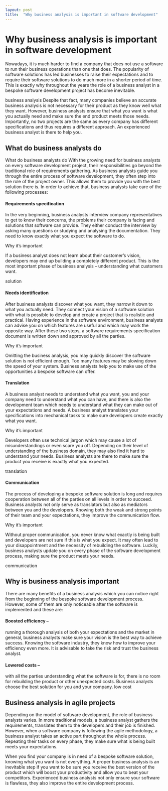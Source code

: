 ```yaml
---
layout: post
title:  "Why business analysis is important in software development"
---
```

# Why business analysis is important in software development
Nowadays, it is much harder to find a company that does not use a software to run their business operations than one that does. The popularity of software solutions has led businesses to raise their expectations and to require their software solutions to do much more in a shorter period of time. This is exactly why throughout the years the role of a business analyst in a bespoke software development project has become inevitable.

business analysis
Despite that fact, many companies believe an accurate business analysis is not necessary for their product as they know well what they want. However, business analysts ensure that what you want is what you actually need and make sure the end product meets those needs. Importantly, no two projects are the same as every company has different specifications and thus requires a different approach. An experienced business analyst is there to help you.
 

## What do business analysts do
What do business analysts do
With the growing need for business analysts on every software development project, their responsibilities go beyond the traditional role of requirements gathering. As business analysts guide you through the entire process of software development, they often step into the role of the project owner. This allows them to provide you with the best solution there is. In order to achieve that, business analysts take care of the following processes:
 

#### Requirements specification
In the very beginning, business analysts interview company representatives to get to know their concerns, the problems their company is facing and solutions that software can provide. They either conduct the interview by asking many questions or studying and analysing the documentation. They need to know exactly what you expect the software to do.

Why it’s important

If a business analyst does not learn about their customer’s vision, developers may end up building a completely different product. This is the most important phase of business analysis – understanding what customers want.

solution
#### Needs identification
After business analysts discover what you want, they narrow it down to what you actually need. They connect your vision of a software solution with what is possible to develop and create a project that is realistic and practical. Having experience in the software environment, business analysts can advise you on which features are useful and which may work the opposite way. After these two steps, a software requirements specification document is written down and approved by all the parties.

Why it’s important

Omitting the business analysis, you may quickly discover the software solution is not efficient enough. Too many features may be slowing down the speed of your system. Business analysts help you to make use of the opportunities a bespoke software can offer.
 

#### Translation
A business analyst needs to understand what you want, you and your company need to understand what you can have, and there is also the development team which needs to understand what they can make out of your expectations and needs. A business analyst translates your specifications into mechanical tasks to make sure developers create exactly what you want.

Why it’s important

Developers often use technical jargon which may cause a lot of misunderstandings or even scare you off. Depending on their level of understanding of the business domain, they may also find it hard to understand your needs. Business analysts are there to make sure the product you receive is exactly what you expected.

translation
#### Communication
The process of developing a bespoke software solution is long and requires cooperation between all of the parties on all levels in order to succeed. Business analysts not only serve as translators but also as mediators between you and the developers. Knowing both the weak and strong points of their team and your expectations, they improve the communication flow.

Why it’s important

Without proper communication, you never know what exactly is being built and developers are not sure if this is what you expect. It may often lead to your disappointment and the necessity of rebuilding the software. Luckily, business analysts update you on every phase of the software development process, making sure the product meets your needs.

communication
## Why is business analysis important
There are many benefits of a business analysis which you can notice right from the beginning of the bespoke software development process. However, some of them are only noticeable after the software is implemented and these are:
 

#### Boosted efficiency – 
running a thorough analysis of both your expectations and the market in general, business analysts make sure your vision is the best way to achieve success. Knowing the software industry, they know how to improve your efficiency even more. It is advisable to take the risk and trust the business analyst.
 
#### Lowered costs – 
with all the parties understanding what the software is for, there is no room for rebuilding the product or other unexpected costs. Business analysts choose the best solution for you and your company.
low cost

## Business analysis in agile projects
Depending on the model of software development, the role of business analysts varies. In more traditional models, a business analyst gathers the requirements, translates them to the developers and their job is finished. However, when a software company is following the agile methodology, a business analyst takes an active part throughout the whole process. Repeating their tasks on every phase, they make sure what is being built meets your expectations.

When you find your company is in need of a bespoke software solution, knowing what you want is not everything. A proper business analysis is an inevitable step if you want to be sure you receive the best version of the product which will boost your productivity and allow you to beat your competitors. Experienced business analysts not only ensure your software is flawless, they also improve the entire development process. 
